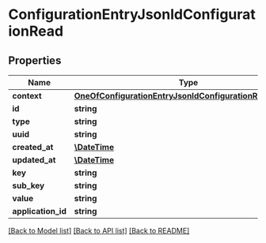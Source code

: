 # ConfigurationEntryJsonldConfigurationRead

## Properties
Name | Type | Description | Notes
------------ | ------------- | ------------- | -------------
**context** | [**OneOfConfigurationEntryJsonldConfigurationReadContext**](OneOfConfigurationEntryJsonldConfigurationReadContext.md) |  | [optional] 
**id** | **string** |  | [optional] 
**type** | **string** |  | [optional] 
**uuid** | **string** |  | [optional] 
**created_at** | [**\DateTime**](\DateTime.md) |  | [optional] 
**updated_at** | [**\DateTime**](\DateTime.md) |  | [optional] 
**key** | **string** |  | 
**sub_key** | **string** |  | [optional] 
**value** | **string** |  | [optional] 
**application_id** | **string** |  | [optional] 

[[Back to Model list]](../../README.md#documentation-for-models) [[Back to API list]](../../README.md#documentation-for-api-endpoints) [[Back to README]](../../README.md)

